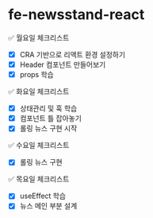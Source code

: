 # fe-newsstand-react

✅ 월요일 체크리스트

- [x] CRA 기반으로 리액트 환경 설정하기
- [x] Header 컴포넌트 만들어보기
- [x] props 학습

✅ 화요일 체크리스트

- [x] 상태관리 및 훅 학습
- [x] 컴포넌트 틀 잡아놓기
- [x] 롤링 뉴스 구현 시작

✅ 수요일 체크리스트

- [x] 롤링 뉴스 구현

✅ 목요일 체크리스트

- [x] useEffect 학습
- [x] 뉴스 메인 부분 설계

